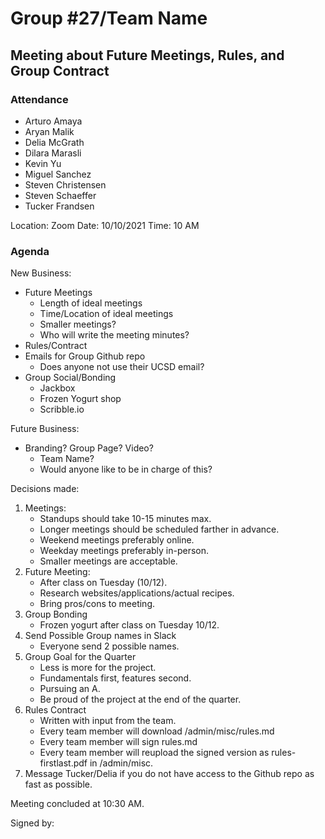 # Group #27/Team Name
## Meeting about Future Meetings, Rules, and Group Contract

### Attendance
<!-- Remove the people not attending. -->
- Arturo Amaya
- Aryan Malik
- Delia McGrath
- Dilara Marasli
- Kevin Yu
- Miguel Sanchez
- Steven Christensen
- Steven Schaeffer
- Tucker Frandsen

Location: Zoom
Date: 10/10/2021
Time: 10 AM

### Agenda
New Business:
- Future Meetings
  - Length of ideal meetings
  - Time/Location of ideal meetings
  - Smaller meetings?
  - Who will write the meeting minutes?
- Rules/Contract
- Emails for Group Github repo
  - Does anyone not use their UCSD email?
- Group Social/Bonding
  - Jackbox
  - Frozen Yogurt shop
  - Scribble.io
  
Future Business:
- Branding? Group Page? Video?
  - Team Name?
  - Would anyone like to be in charge of this?

Decisions made:
1. Meetings:
    - Standups should take 10-15 minutes max.
    - Longer meetings should be scheduled farther in advance.
    - Weekend meetings preferably online.
    - Weekday meetings preferably in-person.
    - Smaller meetings are acceptable.
2. Future Meeting:
    - After class on Tuesday (10/12).
    - Research websites/applications/actual recipes.
    - Bring pros/cons to meeting.
3. Group Bonding
   - Frozen yogurt after class on Tuesday 10/12.
4. Send Possible Group names in Slack
    - Everyone send 2 possible names.
5. Group Goal for the Quarter
    - Less is more for the project.
    - Fundamentals first, features second.
    - Pursuing an A.
    - Be proud of the project at the end of the quarter.
6. Rules Contract
    - Written with input from the team.
    - Every team member will download /admin/misc/rules.md
    - Every team member will sign rules.md
    - Every team member will reupload the signed version as rules-firstlast.pdf in /admin/misc.
7. Message Tucker/Delia if you do not have access to the Github repo as fast as possible.


Meeting concluded at 10:30 AM.

Signed by:

<!-- REMINDER TO SAVE THE TEMPLATE AS (mmddyy-topic.md)-->